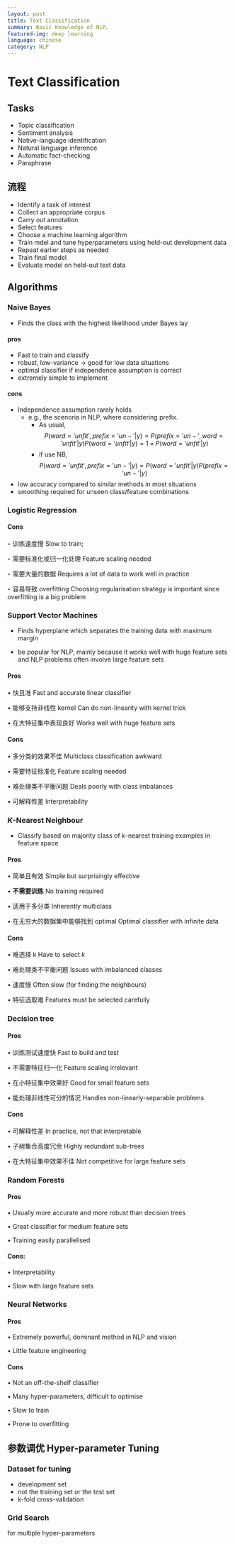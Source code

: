 ```yaml
---
layout: post
title: Text Classification
summary: Basic Knowledge of NLP。
featured-img: deep learning
language: chinese
category: NLP
---
```




# Text Classification

## Tasks

- Topic classification
- Sentiment analysis
- Native-language identification
- Natural language inference
- Automatic fact-checking
- Paraphrase

## 流程

- Identify a task of interest
- Collect an appropriate corpus
- Carry out annotation
- Select features
- Choose a machine learning algorithm
- Train mdel and tune hyperparameters using held-out development data
- Repeat earlier steps as needed
- Train final model
- Evaluate model on held-out test data

## Algorithms

### Naive Bayes

- Finds the class with the highest likelihood under Bayes lay

#### pros

- Fast to train and classify
- robust, low-variance → good for low data situations
- optimal classifier if independence assumption is correct
- extremely simple to implement

#### cons

- Independence assumption rarely holds
  - e.g., the scenoria in NLP, where considering prefix.
    - As usual, $$P(word='unfit',prefix='un-'|y)=P(prefix='un-',word='unfit'|y)P(word='unfit'|y)=1\times P(word='unfit'|y)$$
    - if use NB, $$P(word='unfit',prefix='un-'|y)=P(word='unfit'|y)P(prefix='un-'|y)$$
- low accuracy compared to similar methods in most situations
- smoothing required for unseen class/feature combinations

### Logistic Regression

#### Cons

‣ 训练速度慢 Slow to train;

‣ 需要标准化或归一化处理 Feature scaling needed

‣ 需要大量的数据 Requires a lot of data to work well in practice

‣ 容易导致 overfitting Choosing regularisation strategy is important since overfitting is a big problem

### Support Vector Machines

- Finds hyperplane which separates the training data with maximum margin

- be popular for NLP, mainly because it works well with huge feature sets and NLP problems often involve large feature sets

#### Pros

• 快且准 Fast and accurate linear classifier

• 能够支持非线性 kernel Can do non-linearity with kernel trick

• 在大特征集中表现良好 Works well with huge feature sets

#### Cons

• 多分类的效果不佳 Multiclass classification awkward

• 需要特征标准化 Feature scaling needed

• 难处理类不平衡问题 Deals poorly with class imbalances

• 可解释性差 Interpretability

### _K_-Nearest Neighbour

- Classify based on majority class of _k_-nearest training examples in feature space

#### Pros

• 简单且有效 Simple but surprisingly effective

• **不需要训练** No training required

• 适用于多分类 Inherently multiclass

• 在无穷大的数据集中能够找到 optimal Optimal classifier with infinite data

#### Cons

• 难选择 k Have to select _k_

• 难处理类不平衡问题 Issues with imbalanced classes

• 速度慢 Often slow (for finding the neighbours)

• 特征选取难 Features must be selected carefully

### Decision tree

#### Pros

• 训练测试速度快 Fast to build and test

• 不需要特征归一化 Feature scaling irrelevant

• 在小特征集中效果好 Good for small feature sets

• 能处理非线性可分的情况 Handles non-linearly-separable problems

#### Cons

• 可解释性差 In practice, not that interpretable

• 子树集合高度冗余 Highly redundant sub-trees

• 在大特征集中效果不佳 Not competitive for large feature sets

### Random Forests

#### Pros

• Usually more accurate and more robust than decision trees

• Great classifier for medium feature sets

• Training easily parallelised

#### Cons:

• Interpretability

• Slow with large feature sets

### Neural Networks

#### Pros

• Extremely powerful, dominant method in NLP and vision

• Little feature engineering

#### Cons

• Not an off-the-shelf classifier

• Many hyper-parameters, difficult to optimise

• Slow to train

• Prone to overfitting

## 参数调优 Hyper-parameter Tuning

### Dataset for tuning

- development set
- not the training set or the test set
- k-fold cross-validation

### Grid Search

for multiple hyper-parameters

